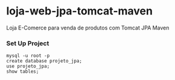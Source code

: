 # loja-web-jpa-tomcat-maven
Loja E-Comerce para venda de produtos com Tomcat JPA Maven

### Set Up Project
```
mysql -u root -p
create database projeto_jpa;
use projeto_jpa;
show tables;
```
